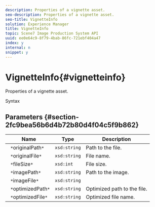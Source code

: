 ```yaml
---
description: Properties of a vignette asset.
seo-description: Properties of a vignette asset.
seo-title: VignetteInfo
solution: Experience Manager
title: VignetteInfo
topic: Scene7 Image Production System API
uuid: ee0e64c9-8f79-4bab-86fc-721ebf404a47
index: y
internal: n
snippet: y
---
```


# VignetteInfo{#vignetteinfo}

Properties of a vignette asset.

 Syntax 

## Parameters {#section-2fc9bea56b6d4b72b80d4f04c5f9b862}

|  Name  | Type  | Description  |
|---|---|---|
|  ` *`originalPath`*`  | `xsd:string`  | Path to the file.  |
|  ` *`originalFile`*`  | `xsd:string`  | File name.  |
|  ` *`fileSize`*`  | `xsd:int`  | File size.  |
|  ` *`imagePath`*`  | `xsd:string`  | Path to the image.  |
|  ` *`imageFile`*`  | `xsd:string`  | |
|  ` *`optimizedPath`*`  | `xsd:string`  | Optimized path to the file.  |
|  ` *`optimizedFile`*`  | `xsd:string`  | Optimized file name.  |

